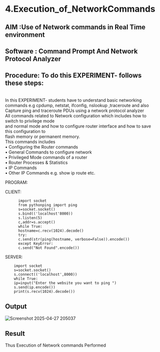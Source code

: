 # 4.Execution_of_NetworkCommands
## AIM :Use of Network commands in Real Time environment
## Software : Command Prompt And Network Protocol Analyzer
## Procedure: To do this EXPERIMENT- follows these steps:
<BR>
In this EXPERIMENT- students have to understand basic networking commands e.g cpdump, netstat, ifconfig, nslookup ,traceroute and also Capture ping and traceroute PDUs using a network protocol analyzer 
<BR>
All commands related to Network configuration which includes how to switch to privilege mode
<BR>
and normal mode and how to configure router interface and how to save this configuration to
<BR>
flash memory or permanent memory.
<BR>
This commands includes
<BR>
• Configuring the Router commands
<BR>
• General Commands to configure network
<BR>
• Privileged Mode commands of a router 
<BR>
• Router Processes & Statistics
<BR>
• IP Commands
<BR>
• Other IP Commands e.g. show ip route etc.
<BR>

PROGRAM:


CLIENT:

          import socket 
          from pythonping import ping 
          s=socket.socket() 
          s.bind(('localhost'8000)) 
          s.listen(5) 
          c,addr=s.accept() 
          while True: 
          hostname=c.recv(1024).decode() 
          try: 
          c.send(str(ping(hostname, verbose=False)).encode()) 
          except KeyError: 
          c.send("Not Found".encode())

SERVER:

        import socket 
        s=socket.socket() 
        s.connect(('localhost',8000)) 
        while True: 
        ip=input("Enter the website you want to ping ") 
        s.send(ip.encode()) 
        print(s.recv(1024).decode())

## Output



![Screenshot 2025-04-27 205037](https://github.com/user-attachments/assets/6307749f-bc82-4367-ac43-1ed019262c8f)


## Result
Thus Execution of Network commands Performed 



